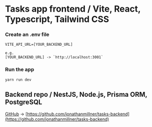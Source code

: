 # Tasks app frontend / Vite, React, Typescript, Tailwind CSS

### Create an .env file
```
VITE_API_URL=[YOUR_BACKEND_URL]

e.g. 
[YOUR_BACKEND_URL] -> `http://localhost:3001`
```

### Run the app
```
yarn run dev
```

## Backend repo / NestJS, Node.js, Prisma ORM, PostgreSQL

[GitHub](https://github.com/jonathanmillner/tasks-backend) ->
[https://github.com/jonathanmillner/tasks-backend](https://github.com/jonathanmillner/tasks-backend)